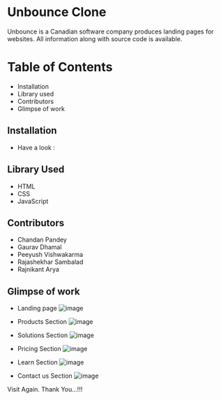 # Unbounce Clone

Unbounce is a Canadian software company produces landing pages for websites. All information along with source code is available.

# Table of Contents
- Installation
- Library used
- Contributors
- Glimpse of work

## Installation
- Have a look : 

## Library Used
- HTML
- CSS
- JavaScript

## Contributors
- Chandan Pandey
- Gaurav Dhamal
- Peeyush Vishwakarma
- Rajashekhar Sambalad
- Rajnikant Arya

## Glimpse of work

- Landing page
![image](https://user-images.githubusercontent.com/86916671/192465443-e18eda6d-57e2-4fea-9b9b-62250c1a30e2.png)

- Products Section
![image](https://user-images.githubusercontent.com/86916671/192465743-cbe1505d-f969-4e88-ab0c-5f77c7b2ff1c.png)

- Solutions Section
![image](https://user-images.githubusercontent.com/86916671/192466111-6aa18b63-ddc8-43e9-9439-a2e2ba54fbdc.png)

- Pricing Section
![image](https://user-images.githubusercontent.com/86916671/192466413-c18ff8c0-0dd6-4188-9133-69242857674c.png)

- Learn Section
![image](https://user-images.githubusercontent.com/86916671/192466787-c1fbe21a-06f5-4cf1-a8bb-b02ff74c89b0.png)

- Contact us Section
![image](https://user-images.githubusercontent.com/86916671/192466619-e9dfcb2b-8f05-4256-9043-ef6e57387123.png)

Visit Again.
Thank You...!!!

